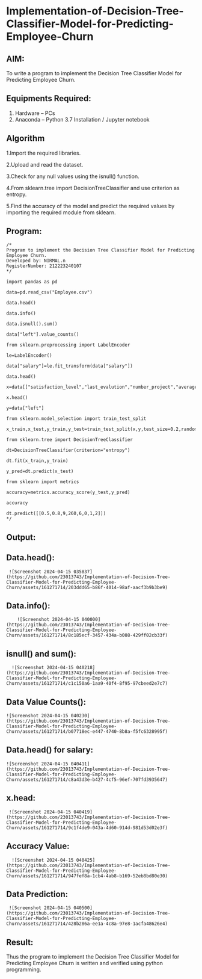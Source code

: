 # Implementation-of-Decision-Tree-Classifier-Model-for-Predicting-Employee-Churn

## AIM:
To write a program to implement the Decision Tree Classifier Model for Predicting Employee Churn.

## Equipments Required:
1. Hardware – PCs
2. Anaconda – Python 3.7 Installation / Jupyter notebook

## Algorithm
1.Import the required libraries.

2.Upload and read the dataset.

3.Check for any null values using the isnull() function.

4.From sklearn.tree import DecisionTreeClassifier and use criterion as entropy.

5.Find the accuracy of the model and predict the required values by importing the required module from sklearn.
 

## Program:
```
/*
Program to implement the Decision Tree Classifier Model for Predicting Employee Churn.
Developed by: NIRMAL.n
RegisterNumber: 212223240107
*/

import pandas as pd

data=pd.read_csv("Employee.csv")

data.head()

data.info()

data.isnull().sum()

data["left"].value_counts()

from sklearn.preprocessing import LabelEncoder

le=LabelEncoder()

data["salary"]=le.fit_transform(data["salary"])

data.head()

x=data[["satisfaction_level","last_evalution","number_project","average_montly_hours","time_spend_company","work_accident","promotion_last_5years","salary"]]

x.head()

y=data["left"]

from sklearn.model_selection import train_test_split

x_train,x_test,y_train,y_test=train_test_split(x,y,test_size=0.2,random_state=100)

from sklearn.tree import DecisionTreeClassifier

dt=DecisionTreeClassifier(criterion="entropy")

dt.fit(x_train,y_train)

y_pred=dt.predict(x_test)

from sklearn import metrics

accuracy=metrics.accuracy_score(y_test,y_pred)

accuracy

dt.predict([[0.5,0.8,9,260,6,0,1,2]])
*/
````````

## Output:

##  Data.head():

     ![Screenshot 2024-04-15 035837](https://github.com/23013743/Implementation-of-Decision-Tree-Classifier-Model-for-Predicting-Employee-Churn/assets/161271714/203ddd65-b86f-4014-98af-aacf3b9b3be9)


##   Data.info():
        ![Screenshot 2024-04-15 040000](https://github.com/23013743/Implementation-of-Decision-Tree-Classifier-Model-for-Predicting-Employee-Churn/assets/161271714/8c185ecf-3457-434a-b008-429ff02cb33f)

   
##  isnull() and sum():    
      ![Screenshot 2024-04-15 040218](https://github.com/23013743/Implementation-of-Decision-Tree-Classifier-Model-for-Predicting-Employee-Churn/assets/161271714/c1c150a6-1aa9-40f4-8f95-97cbeed2e7c7)


##    Data Value Counts():
    ![Screenshot 2024-04-15 040230](https://github.com/23013743/Implementation-of-Decision-Tree-Classifier-Model-for-Predicting-Employee-Churn/assets/161271714/b07718ec-e447-4740-8b8a-f5fc6328995f)


##   Data.head() for salary:
    ![Screenshot 2024-04-15 040411](https://github.com/23013743/Implementation-of-Decision-Tree-Classifier-Model-for-Predicting-Employee-Churn/assets/161271714/c8a43d3e-b427-4cf5-96ef-707fd3935647)


##   x.head:
     ![Screenshot 2024-04-15 040419](https://github.com/23013743/Implementation-of-Decision-Tree-Classifier-Model-for-Predicting-Employee-Churn/assets/161271714/9c1f4de9-043a-4d60-914d-981d53d02e3f)

##    Accuracy Value:
      ![Screenshot 2024-04-15 040425](https://github.com/23013743/Implementation-of-Decision-Tree-Classifier-Model-for-Predicting-Employee-Churn/assets/161271714/947fef8a-1cb4-4ab8-b169-52eb8bd80e30)

##   Data Prediction:
     ![Screenshot 2024-04-15 040500](https://github.com/23013743/Implementation-of-Decision-Tree-Classifier-Model-for-Predicting-Employee-Churn/assets/161271714/428b286a-ee1a-4c8a-97e8-1acfa48626e4)


## Result:
Thus the program to implement the  Decision Tree Classifier Model for Predicting Employee Churn is written and verified using python programming.
